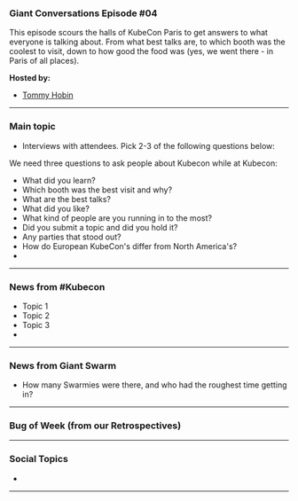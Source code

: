 
### Giant Conversations Episode #04

This episode scours the halls of KubeCon Paris to get answers to what everyone is talking about. From what best talks are, to which booth was the coolest to visit, down to how good the food was (yes, we went there - in Paris of all places).

**Hosted by:** 

* [Tommy Hobin](https://twitter.com/tommyhobin)


------------------------------------------------------------------------------------------------------------------------------
### Main topic

* Interviews with attendees. Pick 2-3 of the following questions below:

We need three questions to ask people about Kubecon while at Kubecon: 
* What did you learn?
* Which booth was the best visit and why?
* What are the best talks?
* What did you like?
* What kind of people are you running in to the most?
* Did you submit a topic and did you hold it?
* Any parties that stood out?
* How do European KubeCon's differ from North America's?
* 
  
------------------------------------------------------------------------------------------------------------------------------

### News from #Kubecon

* Topic 1
* Topic 2
* Topic 3
* 

  
------------------------------------------------------------------------------------------------------------------------------

### News from Giant Swarm

* How many Swarmies were there, and who had the roughest time getting in?

------------------------------------------------------------------------------------------------------------------------------


### Bug of Week (from our Retrospectives)


------------------------------------------------------------------------------------------------------------------------------

### Social Topics

* 

------------------------------------------------------------------------------------------------------------------------------

